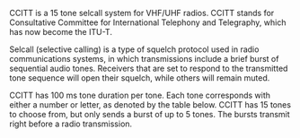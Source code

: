 CCITT is a 15 tone selcall system for VHF/UHF radios. CCITT stands for Consultative Committee for International Telephony and Telegraphy, which has now become the ITU-T.

Selcall (selective calling) is a type of squelch protocol used in radio communications systems, in which transmissions include a brief burst of sequential audio tones. Receivers that are set to respond to the transmitted tone sequence will open their squelch, while others will remain muted.

CCITT has 100 ms tone duration per tone. Each tone corresponds with either a number or letter, as denoted by the table below. CCITT has 15 tones to choose from, but only sends a burst of up to 5 tones. The bursts transmit right before a radio transmission.
